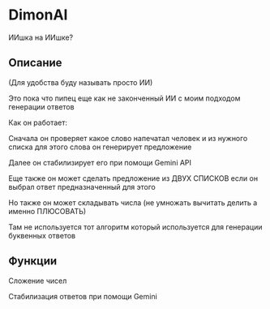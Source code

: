 <h1>DimonAI</h1>
<p>ИИшка на ИИшке?</p>
<h2>Описание</h2>
<p>(Для удобства буду называть просто ИИ)</p>
<p>Это пока что пипец еще как не законченный ИИ с моим подходом генерации ответов</p>
<p>Как он работает:</p>
<p>Сначала он проверяет какое слово напечатал человек и из нужного списка для этого слова он генерирует предложение</p>
<p>Далее он стабилизирует его при помощи Gemini API</p>
<p>Еще также он может сделать предложение из ДВУХ СПИСКОВ если он выбрал ответ предназначенный для этого</p>
<p>Но также он может складывать числа (не умножать вычитать делить а именно ПЛЮСОВАТЬ)</p>
<p>Там не используется тот алгоритм который используется для генерации буквенных ответов</p>
<h2>Функции</h2>
<p>Сложение чисел</p>
<p>Стабилизация ответов при помощи Gemini</p>
